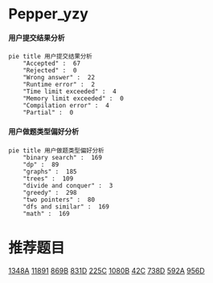 # Pepper_yzy

<!-- tabs:start -->



#### **用户提交结果分析**

```mermaid
pie title 用户提交结果分析
    "Accepted" :  67
    "Rejected" :  0
    "Wrong answer" :  22
    "Runtime error" :  2
    "Time limit exceeded" :  4
    "Memory limit exceeded" :  0
    "Compilation error" :  4
    "Partial" :  0
```

#### **用户做题类型偏好分析**

```mermaid
pie title 用户做题类型偏好分析
    "binary search" :  169
    "dp" :  89
    "graphs" :  185
    "trees" :  109
    "divide and conquer" :  3
    "greedy" :  298
    "two pointers" :  80
    "dfs and similar" :  169
    "math" :  169
```



<!-- tabs:end -->
# 推荐题目
[1348A](https://codeforces.com/contest/1348/problem/A)
[11891](https://codeforces.com/contest/1189/problem/1)
[869B](https://codeforces.com/contest/869/problem/B)
[831D](https://codeforces.com/contest/831/problem/D)
[225C](https://codeforces.com/contest/225/problem/C)
[1080B](https://codeforces.com/contest/1080/problem/B)
[42C](https://codeforces.com/contest/42/problem/C)
[738D](https://codeforces.com/contest/738/problem/D)
[592A](https://codeforces.com/contest/592/problem/A)
[956D](https://codeforces.com/contest/956/problem/D)
